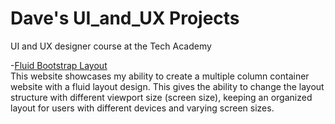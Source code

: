 # Dave's UI_and_UX Projects
 UI and UX designer course at the Tech Academy

-[Fluid Bootstrap Layout](https://github.com/DaveBoss510/UI_and_UX/blob/main/bootstrap%20project/responsivebootstrap.html)<br>
This website showcases my ability to create a multiple column container website with a fluid 
layout design. This gives the ability to change the layout structure with different viewport size (screen size), keeping
an organized layout for users with different devices and varying screen sizes. 
